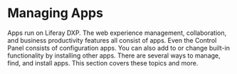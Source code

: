 # Managing Apps

Apps run on Liferay DXP. The web experience management, collaboration, and business productivity features all consist of apps. Even the Control Panel consists of configuration apps. You can also add to or change built-in functionality by installing other apps. There are several ways to manage, find, and install apps. This section covers these topics and more. 
